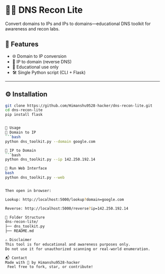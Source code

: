 # 🕵️‍♂️ DNS Recon Lite

Convert domains to IPs and IPs to domains—educational DNS toolkit for awareness and recon labs.

## 🎯 Features

- 🌐 Domain to IP conversion
- 🔁 IP to domain (reverse DNS)
- 🧠 Educational use only
- 🛠 Single Python script (CLI + Flask)

---

## ⚙️ Installation

```bash
git clone https://github.com/Himanshu9528-hacker/dns-recon-lite.git
cd dns-recon-lite
pip install flask


🧪 Usage
🔹 Domain to IP
```bash
python dns_toolkit.py --domain google.com

🔹 IP to Domain
```bash
python dns_toolkit.py --ip 142.250.192.14

🔹 Run Web Interface
bash
python dns_toolkit.py --web


Then open in browser:

Lookup: http://localhost:5000/lookup?domain=google.com

Reverse: http://localhost:5000/reverse?ip=142.250.192.14

📁 Folder Structure
dns-recon-lite/
├── dns_toolkit.py
├── README.md

⚠️ Disclaimer
This tool is for educational and awareness purposes only. 
Do not use it for unauthorized scanning or real-world enumeration.

📬 Contact
Made with 🧠 by Himanshu9528-hacker
 Feel free to fork, star, or contribute!


